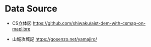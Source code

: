 # Data Source
- CS立体図
https://github.com/shiwaku/aist-dem-with-csmap-on-maplibre

- 山城攻城記
https://gosenzo.net/yamajiro/
